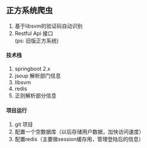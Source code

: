 ## 正方系统爬虫

1. 基于libsvm的验证码自动识别
2. Restful Api 接口  
(ps: 旧版正方系统)

#### 技术栈
1. springboot 2.x
2. jsoup 解析部门信息
3. libsvm  
4. redis
5. 正则解析部分信息

#### 项目运行
1. git 项目
2. 配置一个空数据库（以后存储用户数据，加快访问速度）
3. 配置redis（主要做session缓存用，管理登陆后的信息）

